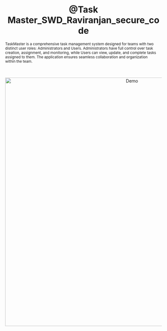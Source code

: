
<h1 align="center">@Task Master_SWD_Raviranjan_secure_code</h1>
		
<p align="center">

  <sub>TaskMaster is a comprehensive task management system designed for teams with two distinct user roles: Administrators and Users. Administrators have full control over task creation, assignment, and monitoring, while Users can view, update, and complete tasks assigned to them. The application ensures seamless collaboration and organization within the team.<sub>
</p>

<br />


<p align="center">
  
  <img src="https://drive.google.com/file/d/1RFDwKEfgp2AXaAgLDB3hDo7_GoYzuKJJ/view?usp=drive_link.gif" alt="Demo" width="800" />
</p>



